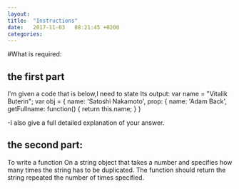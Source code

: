 ```yaml
---
layout: 
title:  "Instructions"
date:   2017-11-03   08:21:45 +0200
categories: 
---
```

#What is required:

## the first part
I'm given a code that is below,I need to  state Its output:
var name = "Vitalik Buterin";
var obj = {
    name: 'Satoshi Nakamoto',
    prop: {
        name: 'Adam Back',
        getFullname: function() {
            return this.name;
        }
    }

-I also give a full detailed explanation of your answer.

## the second part:
To write a function On a string object that takes a number and specifies how many times the string has to be duplicated.
The function should return the string repeated the number of times specified. 